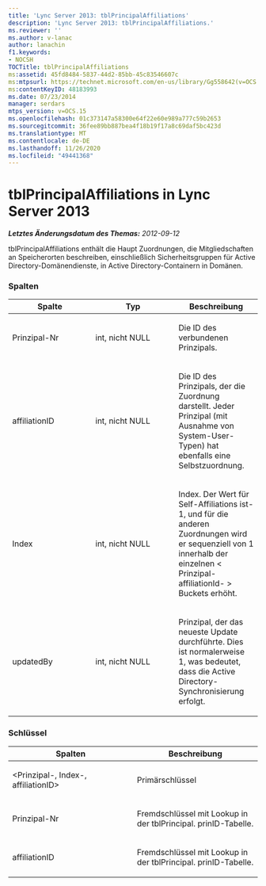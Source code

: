 ```yaml
---
title: 'Lync Server 2013: tblPrincipalAffiliations'
description: 'Lync Server 2013: tblPrincipalAffiliations.'
ms.reviewer: ''
ms.author: v-lanac
author: lanachin
f1.keywords:
- NOCSH
TOCTitle: tblPrincipalAffiliations
ms:assetid: 45fd8484-5837-44d2-85bb-45c83546607c
ms:mtpsurl: https://technet.microsoft.com/en-us/library/Gg558642(v=OCS.15)
ms:contentKeyID: 48183993
ms.date: 07/23/2014
manager: serdars
mtps_version: v=OCS.15
ms.openlocfilehash: 01c373147a58300e64f22e60e989a777c59b2653
ms.sourcegitcommit: 36fee89bb887bea4f18b19f17a8c69daf5bc423d
ms.translationtype: MT
ms.contentlocale: de-DE
ms.lasthandoff: 11/26/2020
ms.locfileid: "49441368"
---
```

# <a name="tblprincipalaffiliations-in-lync-server-2013"></a>tblPrincipalAffiliations in Lync Server 2013

<div data-xmlns="http://www.w3.org/1999/xhtml">

<div class="topic" data-xmlns="http://www.w3.org/1999/xhtml" data-msxsl="urn:schemas-microsoft-com:xslt" data-cs="https://msdn.microsoft.com/">

<div data-asp="https://msdn2.microsoft.com/asp">



</div>

<div id="mainSection">

<div id="mainBody">

<span> </span>

_**Letztes Änderungsdatum des Themas:** 2012-09-12_

tblPrincipalAffiliations enthält die Haupt Zuordnungen, die Mitgliedschaften an Speicherorten beschreiben, einschließlich Sicherheitsgruppen für Active Directory-Domänendienste, in Active Directory-Containern in Domänen.

### <a name="columns"></a>Spalten

<table>
<colgroup>
<col style="width: 33%" />
<col style="width: 33%" />
<col style="width: 33%" />
</colgroup>
<thead>
<tr class="header">
<th>Spalte</th>
<th>Typ</th>
<th>Beschreibung</th>
</tr>
</thead>
<tbody>
<tr class="odd">
<td><p>Prinzipal-Nr</p></td>
<td><p>int, nicht NULL</p></td>
<td><p>Die ID des verbundenen Prinzipals.</p></td>
</tr>
<tr class="even">
<td><p>affiliationID</p></td>
<td><p>int, nicht NULL</p></td>
<td><p>Die ID des Prinzipals, der die Zuordnung darstellt. Jeder Prinzipal (mit Ausnahme von System-User-Typen) hat ebenfalls eine Selbstzuordnung.</p></td>
</tr>
<tr class="odd">
<td><p>Index</p></td>
<td><p>int, nicht NULL</p></td>
<td><p>Index. Der Wert für Self-Affiliations ist-1, und für die anderen Zuordnungen wird er sequenziell von 1 innerhalb der einzelnen &lt; Prinzipal-affiliationId- &gt; Buckets erhöht.</p></td>
</tr>
<tr class="even">
<td><p>updatedBy</p></td>
<td><p>int, nicht NULL</p></td>
<td><p>Prinzipal, der das neueste Update durchführte. Dies ist normalerweise 1, was bedeutet, dass die Active Directory-Synchronisierung erfolgt.</p></td>
</tr>
</tbody>
</table>


### <a name="keys"></a>Schlüssel

<table>
<colgroup>
<col style="width: 50%" />
<col style="width: 50%" />
</colgroup>
<thead>
<tr class="header">
<th>Spalten</th>
<th>Beschreibung</th>
</tr>
</thead>
<tbody>
<tr class="odd">
<td><p>&lt;Prinzipal-, Index-, affiliationID&gt;</p></td>
<td><p>Primärschlüssel</p></td>
</tr>
<tr class="even">
<td><p>Prinzipal-Nr</p></td>
<td><p>Fremdschlüssel mit Lookup in der tblPrincipal. prinID-Tabelle.</p></td>
</tr>
<tr class="odd">
<td><p>affiliationID</p></td>
<td><p>Fremdschlüssel mit Lookup in der tblPrincipal. prinID-Tabelle.</p></td>
</tr>
</tbody>
</table>


</div>

<span> </span>

</div>

</div>

</div>

